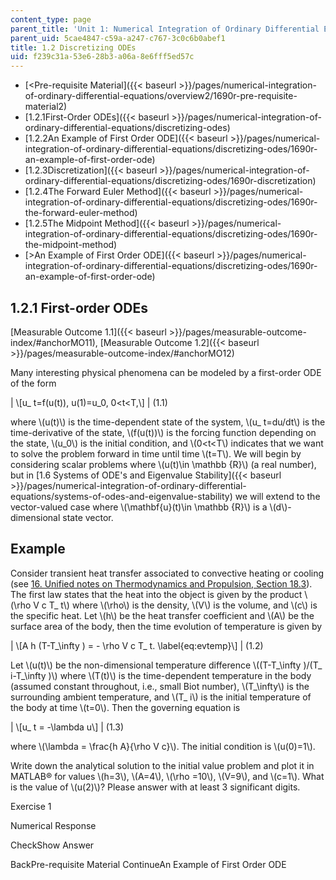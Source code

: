 ```yaml
---
content_type: page
parent_title: 'Unit 1: Numerical Integration of Ordinary Differential Equations'
parent_uid: 5cae4847-c59a-a247-c767-3c0c6b0abef1
title: 1.2 Discretizing ODEs
uid: f239c31a-53e6-28b3-a06a-8e6fff5ed57c
---
```


*   [<Pre-requisite Material]({{< baseurl >}}/pages/numerical-integration-of-ordinary-differential-equations/overview2/1690r-pre-requisite-material2)
*   [1.2.1First-Order ODEs]({{< baseurl >}}/pages/numerical-integration-of-ordinary-differential-equations/discretizing-odes)
*   [1.2.2An Example of First Order ODE]({{< baseurl >}}/pages/numerical-integration-of-ordinary-differential-equations/discretizing-odes/1690r-an-example-of-first-order-ode)
*   [1.2.3Discretization]({{< baseurl >}}/pages/numerical-integration-of-ordinary-differential-equations/discretizing-odes/1690r-discretization)
*   [1.2.4The Forward Euler Method]({{< baseurl >}}/pages/numerical-integration-of-ordinary-differential-equations/discretizing-odes/1690r-the-forward-euler-method)
*   [1.2.5The Midpoint Method]({{< baseurl >}}/pages/numerical-integration-of-ordinary-differential-equations/discretizing-odes/1690r-the-midpoint-method)
*   [\>An Example of First Order ODE]({{< baseurl >}}/pages/numerical-integration-of-ordinary-differential-equations/discretizing-odes/1690r-an-example-of-first-order-ode)

1.2.1 First-order ODEs
----------------------

[Measurable Outcome 1.1]({{< baseurl >}}/pages/measurable-outcome-index/#anchorMO11), [Measurable Outcome 1.2]({{< baseurl >}}/pages/measurable-outcome-index/#anchorMO12)

Many interesting physical phenomena can be modeled by a first-order ODE of the form

| \\\[u\_ t=f(u(t)), u(1)=u\_0, 0<t<T,\\\] | (1.1) 

where \\(u(t)\\) is the time-dependent state of the system, \\(u\_ t=du/dt\\) is the time-derivative of the state, \\(f(u(t))\\) is the forcing function depending on the state, \\(u\_0\\) is the initial condition, and \\(0<t<T\\) indicates that we want to solve the problem forward in time until time \\(t=T\\). We will begin by considering scalar problems where \\(u(t)\\in \\mathbb {R}\\) (a real number), but in [1.6 Systems of ODE's and Eigenvalue Stability]({{< baseurl >}}/pages/numerical-integration-of-ordinary-differential-equations/systems-of-odes-and-eigenvalue-stability) we will extend to the vector-valued case where \\(\\mathbf{u}(t)\\in \\mathbb {R}\\) is a \\(d\\)-dimensional state vector.

Example
-------

Consider transient heat transfer associated to convective heating or cooling (see [16\. Unified notes on Thermodynamics and Propulsion, Section 18.3](http://web.mit.edu/16.unified/www/SPRING/propulsion/notes/node129.html)). The first law states that the heat into the object is given by the product \\(\\rho V c T\_ t\\) where \\(\\rho\\) is the density, \\(V\\) is the volume, and \\(c\\) is the specific heat. Let \\(h\\) be the heat transfer coefficient and \\(A\\) be the surface area of the body, then the time evolution of temperature is given by

| \\\[A h (T-T\_\\infty ) = - \\rho V c T\_ t. \\label{eq:evtemp}\\\] | (1.2) 

Let \\(u(t)\\) be the non-dimensional temperature difference \\((T-T\_\\infty )/(T\_ i-T\_\\infty )\\) where \\(T(t)\\) is the time-dependent temperature in the body (assumed constant throughout, i.e., small Biot number), \\(T\_\\infty\\) is the surrounding ambient temperature, and \\(T\_ i\\) is the initial temperature of the body at time \\(t=0\\). Then the governing equation is

| \\\[u\_ t = -\\lambda u\\\] | (1.3) 

where \\(\\lambda = \\frac{h A}{\\rho V c}\\). The initial condition is \\(u(0)=1\\).

Write down the analytical solution to the initial value problem and plot it in MATLAB® for values \\(h=3\\), \\(A=4\\), \\(\\rho =10\\), \\(V=9\\), and \\(c=1\\). What is the value of \\(u(2)\\)? Please answer with at least 3 significant digits.  

Exercise 1

Numerical Response

CheckShow Answer

BackPre-requisite Material ContinueAn Example of First Order ODE